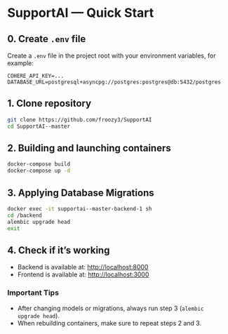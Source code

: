 
# SupportAI — Quick Start

## 0. Create `.env` file

Create a `.env` file in the project root with your environment variables, for example:

```env
COHERE_API_KEY=...
DATABASE_URL=postgresql+asyncpg://postgres:postgres@db:5432/postgres
```


## 1. Clone repository

```bash
git clone https://github.com/froozy3/SupportAI
cd SupportAI--master
```

## 2. Building and launching containers

```bash
docker-compose build
docker-compose up -d
```

## 3. Applying Database Migrations

```bash
docker exec -it supportai--master-backend-1 sh
cd /backend
alembic upgrade head
exit
```

## 4. Check if it’s working

- Backend is available at: [http://localhost:8000](http://localhost:8000)
- Frontend is available at: [http://localhost:3000](http://localhost:3000)


### Important Tips

- After changing models or migrations, always run step 3 (`alembic upgrade head`).
- When rebuilding containers, make sure to repeat steps 2 and 3.


